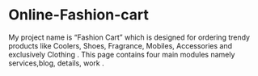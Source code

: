 # Online-Fashion-cart

My project name is “Fashion Cart” which is designed for ordering trendy products like Coolers, Shoes, Fragrance, Mobiles, Accessories and exclusively Clothing . This page contains four main modules namely services,blog, details, work .


